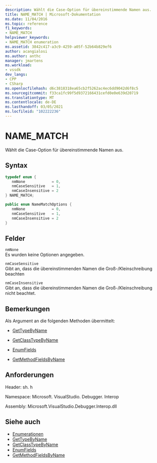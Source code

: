 ```yaml
---
description: Wählt die Case-Option für übereinstimmende Namen aus.
title: NAME_MATCH | Microsoft-Dokumentation
ms.date: 11/04/2016
ms.topic: reference
f1_keywords:
- NAME_MATCH
helpviewer_keywords:
- NAME_MATCH enumeration
ms.assetid: 3842c417-a3c9-4259-a05f-52b64b829ef6
author: acangialosi
ms.author: anthc
manager: jmartens
ms.workload:
- vssdk
dev_langs:
- CPP
- CSharp
ms.openlocfilehash: d6c3818318ea65cb2f5262ac4ec6dd9042d6f8c5
ms.sourcegitcommit: f33ca1fc99f5d9372166431cefd0e0e639d20719
ms.translationtype: MT
ms.contentlocale: de-DE
ms.lasthandoff: 03/05/2021
ms.locfileid: "102222236"
---
```

# <a name="name_match"></a>NAME_MATCH
Wählt die Case-Option für übereinstimmende Namen aus.

## <a name="syntax"></a>Syntax

```cpp
typedef enum { 
   nmNone            = 0,
   nmCaseSensitive   = 1,
   nmCaseInsensitive = 2
} NAME_MATCH;
```

```csharp
public enum NameMatchOptions { 
   nmNone            = 0,
   nmCaseSensitive   = 1,
   nmCaseInsensitive = 2
}
```

## <a name="fields"></a>Felder
 `nmNone`\
 Es wurden keine Optionen angegeben.

 `nmCaseSensitive`\
 Gibt an, dass die übereinstimmenden Namen die Groß-/Kleinschreibung beachten

 `nmCaseInsensitive`\
 Gibt an, dass die übereinstimmenden Namen die Groß-/Kleinschreibung nicht beachtet.

## <a name="remarks"></a>Bemerkungen
 Als Argument an die folgenden Methoden übermittelt:

- [GetTypeByName](../../../extensibility/debugger/reference/idebugsymbolprovider-gettypebyname.md)

- [GetClassTypeByName](../../../extensibility/debugger/reference/idebugsymbolprovider-getclasstypebyname.md)

- [EnumFields](../../../extensibility/debugger/reference/idebugcontainerfield-enumfields.md)

- [GetMethodFieldsByName](../../../extensibility/debugger/reference/idebugsymbolprovider-getmethodfieldsbyname.md)

## <a name="requirements"></a>Anforderungen
 Header: sh. h

 Namespace: Microsoft. VisualStudio. Debugger. Interop

 Assembly: Microsoft.VisualStudio.Debugger.Interop.dll

## <a name="see-also"></a>Siehe auch
- [Enumerationen](../../../extensibility/debugger/reference/enumerations-visual-studio-debugging.md)
- [GetTypeByName](../../../extensibility/debugger/reference/idebugsymbolprovider-gettypebyname.md)
- [GetClassTypeByName](../../../extensibility/debugger/reference/idebugsymbolprovider-getclasstypebyname.md)
- [EnumFields](../../../extensibility/debugger/reference/idebugcontainerfield-enumfields.md)
- [GetMethodFieldsByName](../../../extensibility/debugger/reference/idebugsymbolprovider-getmethodfieldsbyname.md)
